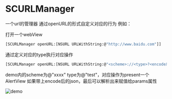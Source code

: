 # SCURLManager
一个url的管理器
通过openURL的形式自定义对应的行为
例如：

打开一个webView
``` bash
[SCURLManager openURL:[NSURL URLWithString:@"http://www.baidu.com"]]
```

通过定义对应的type执行对应操作
``` bash
[SCURLManager openURL:[NSURL URLWithString:@"<scheme>://<type>?<encode后的json>"]]
```
demo内的scheme为@"xxxx"
type为@"test"，对应操作为present一个AlertView
如果带上encode后的json，最后可以解析出来赋值给params属性

![demo](https://img.alicdn.com/imgextra/i2/135480037/TB20oCUkXXXXXXmXXXXXXXXXXXX_!!135480037.gif)
